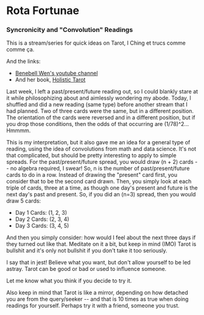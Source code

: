 # Rota Fortunae

### Syncronicity and "Convolution" Readings

This is a stream/series for quick ideas on Tarot, I Ching et trucs comme comme
ça.

And the links:

- [Benebell Wen's youtube channel](https://benebellwen.com/about-the-book/)
- And her book, [Holistic Tarot](https://benebellwen.com/about-the-book/)


Last week, I left a past/present/future reading out, so I could blankly stare at
it while philosophizing about and aimlessly wondering my abode. Today, I
shuffled and did a new reading (same type) before another stream that I had
planned. Two of three cards were the same, but in a different position. The
orientation of the cards were reversed and in a different position, but if you
drop those conditions, then the odds of that occurring are (1/78)^2... Hmmmm.


This is my interpretation, but it also gave me an idea for a general type of
reading, using the idea of convolutions from math and data science. It's not
that complicated, but should be pretty interesting to apply to simple spreads.
For the past/present/future spread, you would draw (n + 2) cards -- no algebra
required, I swear! So, n is the number of past/present/future cards to do in a
row. Instead of drawing the "present" card first, you consider that to be the
second card drawn. Then, you simply look at each triple of cards, three at a
time, as though one day's present and future is the next day's past and present.
So, if you did an (n=3) spread, then you would draw 5 cards:


- Day 1 Cards: (1, 2, 3)
- Day 2 Cards: (2, 3, 4)
- Day 3 Cards: (3, 4, 5)


And then you simply consider: how would I feel about the next three days if they
turned out like that. Meditate on it a bit, but keep in mind (IMO) Tarot is
bullshit and it's only not bullshit if you don't take it too seriously.


I say that in jest! Believe what you want, but don't allow yourself to be led
astray. Tarot can be good or bad or used to influence someone.


Let me know what you think if you decide to try it.


Also keep in mind that Tarot is like a mirror, depending on how detached you are
from the query/seeker -- and that is 10 times as true when doing readings for
yourself. Perhaps try it with a friend, someone you trust.
